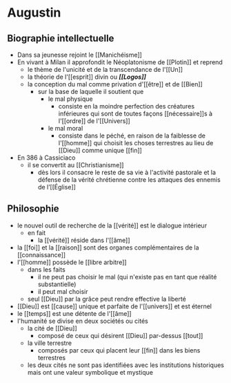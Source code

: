# Augustin

## Biographie intellectuelle

- Dans sa jeunesse rejoint le [[Manichéisme]]
- En vivant à Milan il approfondit le Néoplatonisme de [[Plotin]] et reprend
  - le thème de l'unicité et de la transcendance de l'[[Un]]
  - la théorie de l'[[esprit]] divin ou ***[[Logos]]***
  - la conception du mal comme privation d'[[être]] et de [[Bien]]
    - sur la base de laquelle il soutient que
      - le mal physique
        - consiste en la moindre perfection des créatures inférieures qui sont de toutes façons [[nécessaire]]s à l'[[ordre]] de l'[[Univers]]
      - le mal moral
        - consiste dans le péché, en raison de la faiblesse de l'[[homme]] qui choisit les choses terrestres au lieu de [[Dieu]] comme unique [[fin]]
- En 386 à Cassiciaco
  - il se convertit au [[Christianisme]]
    - dès lors il consacre le reste de sa vie à l'activité pastorale et la défense de la vérité chrétienne contre les attaques des ennemis de l’[[Église]]

## Philosophie

- le nouvel outil de recherche de la [[vérité]] est le dialogue intérieur
  - en fait
    - la [[vérité]] réside dans l'[[âme]]
- la [[foi]] et la [[raison]] sont des organes complémentaires de la [[connaissance]]
- l'[[homme]] possède le [[libre arbitre]]
  - dans les faits
    - il ne peut pas choisir le mal (qui n'existe pas en tant que réalité substantielle)
    - il peut mal choisir
  - seul [[Dieu]] par la grâce peut rendre effective la liberté
- [[Dieu]] est [[cause]] unique et parfaite de l'[[univers]] et est éternel
- le [[temps]] est une détente de l'[[âme]]
- l'humanité se divise en deux sociétés ou cités
  - la cité de [[Dieu]]
    - composé de ceux qui désirent [[Dieu]] par-dessus [[tout]]
  - la ville terrestre
    - composés par ceux qui placent leur [[fin]] dans les biens terrestres
  - les deux cités ne sont pas identifiées avec les institutions historiques mais ont une valeur symbolique et mystique